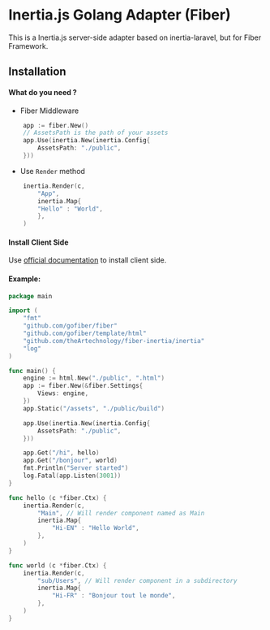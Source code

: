 # Inertia.js Golang Adapter (Fiber)

This is a Inertia.js server-side adapter based on inertia-laravel, but for Fiber Framework.

## Installation 

#### What do you need ?

- Fiber Middleware
```go
	app := fiber.New()
    // AssetsPath is the path of your assets
	app.Use(inertia.New(inertia.Config{
		AssetsPath: "./public",
	}))
```
- Use `Render` method

```go
	inertia.Render(c,
		"App",
		inertia.Map{
		"Hello" : "World",
		},
	)
```
#### Install Client Side

Use [official documentation](https://inertiajs.com/client-side-setup) to install client side.

#### Example:

```go
package main

import (
	"fmt"
	"github.com/gofiber/fiber"
	"github.com/gofiber/template/html"
	"github.com/theArtechnology/fiber-inertia/inertia"
	"log"
)

func main() {
	engine := html.New("./public", ".html")
	app := fiber.New(&fiber.Settings{
		Views: engine,
	})
	app.Static("/assets", "./public/build")

	app.Use(inertia.New(inertia.Config{
		AssetsPath: "./public",
	}))

	app.Get("/hi", hello)
	app.Get("/bonjour", world)
	fmt.Println("Server started")
	log.Fatal(app.Listen(3001))
}

func hello (c *fiber.Ctx) {
	inertia.Render(c,
		"Main", // Will render component named as Main
		inertia.Map{
		    "Hi-EN" : "Hello World",
		},
	)
}

func world (c *fiber.Ctx) {
	inertia.Render(c,
		"sub/Users", // Will render component in a subdirectory
		inertia.Map{
		    "Hi-FR" : "Bonjour tout le monde",
		},
	)
}

```
